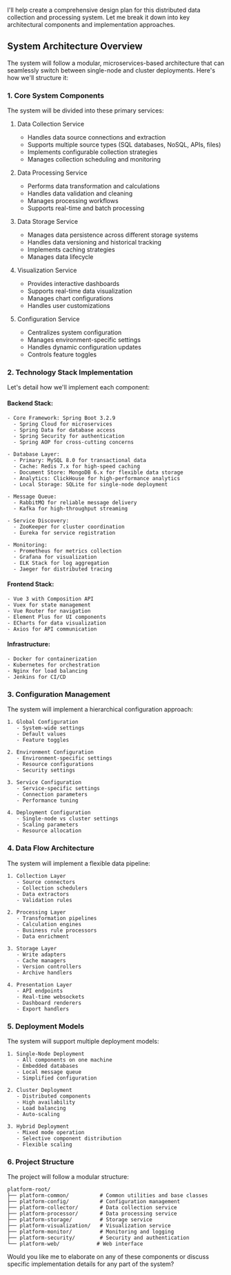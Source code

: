 I'll help create a comprehensive design plan for this distributed data collection and processing system. Let me break it down into key architectural components and implementation approaches.

## System Architecture Overview

The system will follow a modular, microservices-based architecture that can seamlessly switch between single-node and cluster deployments. Here's how we'll structure it:

### 1. Core System Components

The system will be divided into these primary services:

1. Data Collection Service
    - Handles data source connections and extraction
    - Supports multiple source types (SQL databases, NoSQL, APIs, files)
    - Implements configurable collection strategies
    - Manages collection scheduling and monitoring

2. Data Processing Service
    - Performs data transformation and calculations
    - Handles data validation and cleaning
    - Manages processing workflows
    - Supports real-time and batch processing

3. Data Storage Service
    - Manages data persistence across different storage systems
    - Handles data versioning and historical tracking
    - Implements caching strategies
    - Manages data lifecycle

4. Visualization Service
    - Provides interactive dashboards
    - Supports real-time data visualization
    - Manages chart configurations
    - Handles user customizations

5. Configuration Service
    - Centralizes system configuration
    - Manages environment-specific settings
    - Handles dynamic configuration updates
    - Controls feature toggles

### 2. Technology Stack Implementation

Let's detail how we'll implement each component:

#### Backend Stack:
```
- Core Framework: Spring Boot 3.2.9
  - Spring Cloud for microservices
  - Spring Data for database access
  - Spring Security for authentication
  - Spring AOP for cross-cutting concerns

- Database Layer:
  - Primary: MySQL 8.0 for transactional data
  - Cache: Redis 7.x for high-speed caching
  - Document Store: MongoDB 6.x for flexible data storage
  - Analytics: ClickHouse for high-performance analytics
  - Local Storage: SQLite for single-node deployment

- Message Queue:
  - RabbitMQ for reliable message delivery
  - Kafka for high-throughput streaming

- Service Discovery:
  - ZooKeeper for cluster coordination
  - Eureka for service registration

- Monitoring:
  - Prometheus for metrics collection
  - Grafana for visualization
  - ELK Stack for log aggregation
  - Jaeger for distributed tracing
```

#### Frontend Stack:
```
- Vue 3 with Composition API
- Vuex for state management
- Vue Router for navigation
- Element Plus for UI components
- ECharts for data visualization
- Axios for API communication
```

#### Infrastructure:
```
- Docker for containerization
- Kubernetes for orchestration
- Nginx for load balancing
- Jenkins for CI/CD
```

### 3. Configuration Management

The system will implement a hierarchical configuration approach:

```
1. Global Configuration
   - System-wide settings
   - Default values
   - Feature toggles

2. Environment Configuration
   - Environment-specific settings
   - Resource configurations
   - Security settings

3. Service Configuration
   - Service-specific settings
   - Connection parameters
   - Performance tuning

4. Deployment Configuration
   - Single-node vs cluster settings
   - Scaling parameters
   - Resource allocation
```

### 4. Data Flow Architecture

The system will implement a flexible data pipeline:

```
1. Collection Layer
   - Source connectors
   - Collection schedulers
   - Data extractors
   - Validation rules

2. Processing Layer
   - Transformation pipelines
   - Calculation engines
   - Business rule processors
   - Data enrichment

3. Storage Layer
   - Write adapters
   - Cache managers
   - Version controllers
   - Archive handlers

4. Presentation Layer
   - API endpoints
   - Real-time websockets
   - Dashboard renderers
   - Export handlers
```

### 5. Deployment Models

The system will support multiple deployment models:

```
1. Single-Node Deployment
   - All components on one machine
   - Embedded databases
   - Local message queue
   - Simplified configuration

2. Cluster Deployment
   - Distributed components
   - High availability
   - Load balancing
   - Auto-scaling

3. Hybrid Deployment
   - Mixed mode operation
   - Selective component distribution
   - Flexible scaling
```

### 6. Project Structure

The project will follow a modular structure:

```
platform-root/
├── platform-common/          # Common utilities and base classes
├── platform-config/          # Configuration management
├── platform-collector/       # Data collection service
├── platform-processor/       # Data processing service
├── platform-storage/         # Storage service
├── platform-visualization/   # Visualization service
├── platform-monitor/         # Monitoring and logging
├── platform-security/        # Security and authentication
└── platform-web/            # Web interface
```

Would you like me to elaborate on any of these components or discuss specific implementation details for any part of the system?